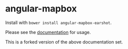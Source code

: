 # angular-mapbox

Install with `bower install angular-mapbox-earshot`.

Please see the [documentation](http://licyeus.github.io/angular-mapbox) for usage.

This is a forked version of the above documentation set.

